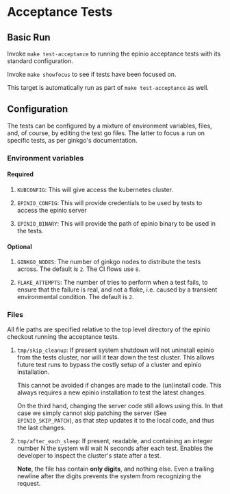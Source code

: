 # Acceptance Tests

## Basic Run

Invoke `make test-acceptance` to running the epinio acceptance tests
with its standard configuration.

Invoke `make showfocus` to see if tests have been focused on.

This target is automatically run as part of `make test-acceptance` as
well.

## Configuration

The tests can be configured by a mixture of environment variables,
files, and, of course, by editing the test go files. The latter to
focus a run on specific tests, as per ginkgo's documentation.

### Environment variables

#### Required

   1. `KUBCONFIG`: This will give access the kubernetes cluster.
   
   2. `EPINIO_CONFIG`: This will provide credentials to be used by tests
      to access the epinio server
   
   3. `EPINIO_BINARY`: This will provide the path of epinio binary to be
      used in the tests.

#### Optional

  1. `GINKGO_NODES`: The number of ginkgo nodes to distribute the
     tests across. The default is `2`. The CI flows use `8`.

  2. `FLAKE_ATTEMPTS`: The number of tries to perform when a test
     fails, to ensure that the failure is real, and not a flake,
     i.e. caused by a transient environmental condition. The default
     is `2`.

### Files

All file paths are specified relative to the top level directory of
the epinio checkout running the acceptance tests.

  1. `tmp/skip_cleanup`: If present system shutdown will not uninstall
     epinio from the tests cluster, nor will it tear down the test
     cluster. This allows future test runs to bypass the costly setup
     of a cluster and epinio installation.

     This cannot be avoided if changes are made to the (un)install
     code. This always requires a new epinio installation to test the
     latest changes.

     On the third hand, changing the server code still allows using
     this. In that case we simply cannot skip patching the server (See
     `EPINIO_SKIP_PATCH`), as that step updates it to the local code,
     and thus the last changes.

  1. `tmp/after_each_sleep`: If present, readable, and containing an
     integer number N the system will wait N seconds after each
     test. Enables the developer to inspect the cluster's state after
     a test.

     __Note__, the file has contain __only digits__, and nothing
     else. Even a trailing newline after the digits prevents the
     system from recognizing the request.
